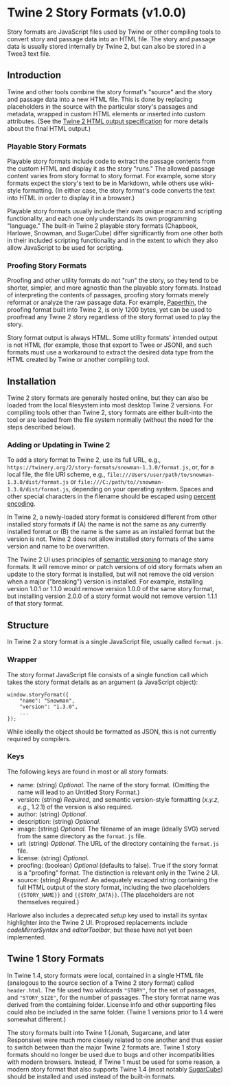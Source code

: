 # Twine 2 Story Formats (v1.0.0)

Story formats are JavaScript files used by Twine or other compiling tools to convert story and passage data into an HTML file.  The story and passage data is usually stored internally by Twine 2, but can also be stored in a Twee3 text file.

## Introduction

Twine and other tools combine the story format's "source" and the story and passage data into a new HTML file.  This is done by replacing placeholders in the source with the particular story's passages and metadata, wrapped in custom HTML elements or inserted into custom attributes.  (See the [Twine 2 HTML output specification](https://github.com/iftechfoundation/twine-specs/blob/master/twine-2-htmloutput-spec.md) for more details about the final HTML output.)

### Playable Story Formats

Playable story formats include code to extract the passage contents from the custom HTML and display it as the story "runs."  The allowed passage content varies from story format to story format.  For example, some story formats expect the story's text to be in Markdown, while others use wiki-style formatting.  (In either case, the story format's code converts the text into HTML in order to display it in a browser.)

Playable story formats usually include their own unique macro and scripting functionality, and each one only understands its own programming "language."  The built-in Twine 2 playable story formats (Chapbook, Harlowe, Snowman, and SugarCube) differ significantly from one other both in their included scripting functionality and in the extent to which they also allow JavaScript to be used for scripting.

### Proofing Story Formats

Proofing and other utility formats do not "run" the story, so they tend to be shorter, simpler, and more agnostic than the playable story formats.  Instead of interpreting the contents of passages, proofing story formats merely reformat or analyze the raw passage data.  For example, [Paperthin](https://twinery.org/2/story-formats/paperthin-1.0.0/format.js), the proofing format built into Twine 2, is only 1200 bytes, yet can be used to proofread any Twine 2 story regardless of the story format used to play the story.

Story format output is always HTML.  Some utility formats' intended output is not HTML (for example, those that export to Twee or JSON), and such formats must use a workaround to extract the desired data type from the HTML created by Twine or another compiling tool.

## Installation

Twine 2 story formats are generally hosted online, but they can also be loaded from the local filesystem into most desktop Twine 2 versions.  For compiling tools other than Twine 2, story formats are either built-into the tool or are loaded from the file system normally (without the need for the steps described below).

### Adding or Updating in Twine 2

To add a story format to Twine 2, use its full URL, e.g., `https://twinery.org/2/story-formats/snowman-1.3.0/format.js`, or, for a local file, the file URI scheme, e.g., `file:///Users/user/path/to/snowman-1.3.0/dist/format.js` or `file:///C:/path/to//snowman-1.3.0/dist/format.js`, depending on your operating system.  Spaces and other special characters in the filename should be escaped using [percent encoding](https://en.wikipedia.org/wiki/Percent-encoding).

In Twine 2, a newly-loaded story format is considered different from other installed story formats if (A) the name is not the same as any currently installed format or (B) the name is the same as an installed format but the version is not.  Twine 2 does not allow installed story formats of the same version and name to be overwritten.

The Twine 2 UI uses principles of [semantic versioning](https://semver.org) to manage story formats.  It will remove minor or patch versions of old story formats when an update to the story format is installed, but will not remove the old version when a major ("breaking") version is installed.  For example, installing version 1.0.1 or 1.1.0 would remove version 1.0.0 of the same story format, but installing version 2.0.0 of a story format would not remove version 1.1.1 of that story format.

## Structure

In Twine 2 a story format is a single JavaScript file, usually called `format.js`.

### Wrapper

The story format JavaScript file consists of a single function call which takes the story format details as an argument (a JavaScript object):

```
window.storyFormat({
	"name": "Snowman",
	"version": "1.3.0",
	...
});
```

While ideally the object should be formatted as JSON, this is not currently required by compilers.

### Keys

The following keys are found in most or all story formats:

* name: (string) *Optional.* The name of the story format. (Omitting the name will lead to an Untitled Story Format.)
* version: (string) *Required*, and semantic version-style formatting (*x.y.z*, *e.g.*, 1.2.1) of the version is also required.
* author: (string) *Optional.*
* description: (string) *Optional.*
* image: (string) *Optional.* The filename of an image (ideally SVG) served from the same directory as the `format.js` file.
* url: (string) *Optional.*  The URL of the directory containing the `format.js` file.
* license: (string) *Optional.*
* proofing: (boolean) *Optional* (defaults to false). True if the story format is a "proofing" format.  The distinction is relevant only in the Twine 2 UI.
* source: (string) *Required*. An adequately escaped string containing the full HTML output of the story format, including the two placeholders `{{STORY_NAME}}` and `{{STORY_DATA}}`. (The placeholders are not themselves required.)

Harlowe also includes a deprecated *setup* key used to install its syntax highlighter into the Twine 2 UI.  Proprosed replacements include *codeMirrorSyntax* and *editorToolbar*, but these have not yet been implemented.

## Twine 1 Story Formats

In Twine 1.4, story formats were local, contained in a single HTML file (analogous to the source section of a Twine 2 story format) called `header.html`.  The file used two wildcards `"STORY"`, for the set of passages, and `"STORY_SIZE"`, for the number of passages.  The story format name was derived from the containing folder.  License info and other supporting files could also be included in the same folder.  (Twine 1 versions prior to 1.4 were somewhat different.)

The story formats built into Twine 1 (Jonah, Sugarcane, and later Responsive) were much more closely related to one another and thus easier to switch between than the major Twine 2 formats are.  Twine 1 story formats should no longer be used due to bugs and other incompatibilities with modern browsers.  Instead, if Twine 1 must be used for some reason, a modern story format that also supports Twine 1.4 (most notably [SugarCube](https://www.motoslave.net/sugarcube/2/#downloads)) should be installed and used instead of the built-in formats.
